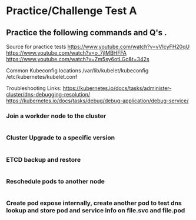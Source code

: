 
# Practice/Challenge Test A

## Practice the following commands and Q's .

Source for practice tests
https://www.youtube.com/watch?v=vVIcyFH20qU
https://www.youtube.com/watch?v=o_7jlMBHFFA
https://www.youtube.com/watch?v=Zm5sy6otLGc&t=342s

  
Common Kubeconfig locations
/var/lib/kubelet/kubeconfig
/etc/kubernetes/kubelet.conf

Troubleshooting Links:
https://kubernetes.io/docs/tasks/administer-cluster/dns-debugging-resolution/
https://kubernetes.io/docs/tasks/debug/debug-application/debug-service/


### Join a workder node to the cluster
```bash

```

###  Cluster Upgrade to a specific version
```bash

```

### ETCD backup and restore
  
```bash

```


### Reschedule pods to another node

```bash

```

### Create pod expose internally, create another pod to test dns lookup and store pod and service info on file.svc and file.pod

```bash

```
